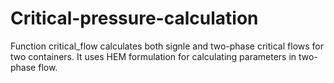 # Critical-pressure-calculation
Function critical_flow calculates both signle and two-phase critical flows for two containers. It uses HEM formulation for calculating parameters in two-phase flow.
